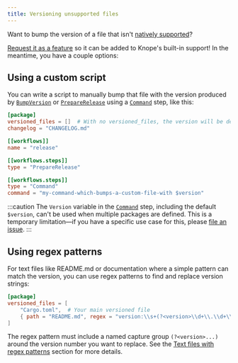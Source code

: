 ```yaml
---
title: Versioning unsupported files
---
```


Want to bump the version of a file that isn't [natively supported](/reference/config-file/packages#versioned_files)?

[Request it as a feature] so it can be added to Knope's built-in support! In the meantime, you have a couple options:

## Using a custom script

You can write a script to manually bump that file with the version produced by [`BumpVersion`] or [`PrepareRelease`] using a [`Command`] step, like this:

```toml
[package]
versioned_files = []  # With no versioned_files, the version will be determined via Git tag
changelog = "CHANGELOG.md"

[[workflows]]
name = "release"

[[workflows.steps]]
type = "PrepareRelease"

[[workflows.steps]]
type = "Command"
command = "my-command-which-bumps-a-custom-file-with $version"
```

:::caution
The `Version` variable in the [`Command`] step, including the default `$version`, can't be used when multiple packages are defined.
This is a temporary limitation—if you have a specific use case for this, please [file an issue][request it as a feature].
:::

## Using regex patterns

For text files like README.md or documentation where a simple pattern can match the version, you can use regex patterns to find and replace version strings:

```toml
[package]
versioned_files = [
    "Cargo.toml",  # Your main versioned file
    { path = "README.md", regex = "version:\\s+(?<version>\\d+\\.\\d+\\.\\d+)" }
]
```

The regex pattern must include a named capture group `(?<version>...)` around the version number you want to replace. See the [Text files with regex patterns](/reference/config-file/packages#text-files-with-regex-patterns) section for more details.

[request it as a feature]: https://github.com/knope-dev/knope/issues
[`bumpversion`]: /reference/config-file/steps/bump-version
[`preparerelease`]: /reference/config-file/steps/prepare-release
[`release`]: /reference/config-file/steps/release
[`command`]: /reference/config-file/steps/command
